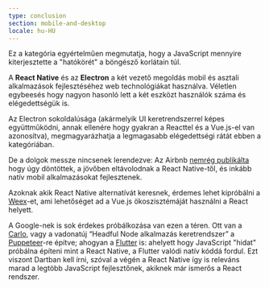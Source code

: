 ```yaml
---
type: conclusion
section: mobile-and-desktop
locale: hu-HU
---
```

 Ez a kategória egyértelműen megmutatja, hogy a JavaScript mennyire kiterjesztette a "hatókörét" a böngésző korlátain túl.

A **React Native** és az **Electron** a két vezető megoldás mobil és asztali alkalmazások fejlesztéséhez web technológiákat használva. Véletlen egybeesés hogy nagyon hasonló lett a két eszközt használók száma és elégedettségük is.

Az Electron sokoldalúsága (akármelyik UI keretrendszerrel képes együttműködni, annak ellenére hogy gyakran a Reacttel és a Vue.js-el van azonosítva), megmagyarázhatja a legmagasabb elégedettségi rátát ebben a kategóriában.

De a dolgok messze nincsenek lerendezve: Az Airbnb [nemrég publikálta](https://medium.com/airbnb-engineering/react-native-at-airbnb-f95aa460be1c) hogy úgy döntöttek, a jövőben eltávolodnak a React Native-től, és inkább natív mobil alkalmazásokat fejlesztenek.

Azoknak akik React Native alternatívát keresnek, érdemes lehet kipróbálni a [Weex](https://weex.apache.org/)-et, ami lehetőséget ad a Vue.js ökoszisztémáját használni a React helyett.

A Google-nek is sok érdekes próbálkozása van ezen a téren. Ott van a [Carlo](https://github.com/GoogleChromeLabs/carlo), vagy a vadonatúj “Headful Node alkalmazás keretrendszer” a [Puppeteer](https://github.com/GoogleChrome/puppeteer)-re építve; ahogyan a [Flutter](https://flutter.io/) is: ahelyett hogy JavaScript "hidat" próbálna építeni mint a React Native, a Flutter valódi natív kóddá fordul. Ezt viszont Dartban kell írni, szóval a végén a React Native így is releváns marad a legtöbb JavaScript fejlesztőnek, akiknek már ismerős a React rendszer.